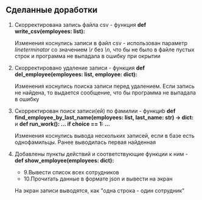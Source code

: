 ## Сделанные доработки
1. Скорректирована запись файла csv - функция **def write_csv(employees: list):**

    Изменения коснулись записи в файл csv - использован параметр *lineterminator* со значением *\r* без *\n*, что бы не было в файле пустых строк и программа не выпадала в ошибку при окрытии

 2. Скорректировано удаление записи - функция **def del_employee(employees: list, employee: dict):**

     Изменения коснулись поиска записи перед удалением. Если запись не найдена, то выдается сообщение, что бы программа не выпадала в ошибку

 3. Скорректирован поиск записи(ей) по фамилии - функциb **def find_employee_by_last_name(employees: list, last_name: str) -> dict:** и **def run_work(): ...  if choice == 1: ...**
    
    Изменения коснулись вывода нескольких записей, если в базе есть однофамильцы. Ранее выводилась первая найденная

4. Добавлены пункты действий и соответствующие функции к ним - **def show_employee(employees: dict):**
    - 9.Вывести список всех сотрудников 
    - 10.Прочитать данные в формате json и вывести на экран
    
    На экран записи выводятся, как  "одна строка - один сотрудник"